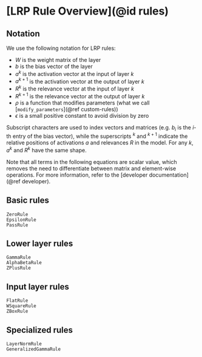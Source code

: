 # [LRP Rule Overview](@id rules)

## Notation
We use the following notation for LRP rules: 

*  $W$ is the weight matrix of the layer
*  $b$ is the bias vector of the layer
*  $a^k$ is the activation vector at the input of layer $k$
*  $a^{k+1}$ is the activation vector at the output of layer $k$
*  $R^k$ is the relevance vector at the input of layer $k$
*  $R^{k+1}$ is the relevance vector at the output of layer $k$
*  $\rho$ is a function that modifies parameters (what we call [`modify_parameters`](@ref custom-rules))
*  $\epsilon$ is a small positive constant to avoid division by zero

Subscript characters are used to index vectors and matrices 
(e.g. $b_i$ is the $i$-th entry of the bias vector), 
while the superscripts $^k$ and $^{k+1}$ indicate the relative positions 
of activations $a$ and relevances $R$ in the model.
For any $k$, $a^k$ and $R^k$ have the same shape. 

Note that all terms in the following equations are scalar value,
which removes the need to differentiate between matrix and element-wise operations.
For more information, refer to the [developer documentation](@ref developer).

## Basic rules
```@docs; canonical=false
ZeroRule
EpsilonRule
PassRule
```

## Lower layer rules
```@docs; canonical=false
GammaRule
AlphaBetaRule
ZPlusRule
```

## Input layer rules
```@docs; canonical=false
FlatRule
WSquareRule
ZBoxRule
```

## Specialized rules
```@docs; canonical=false
LayerNormRule
GeneralizedGammaRule
```